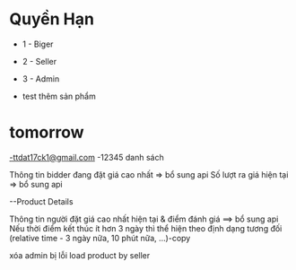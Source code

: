 # Quyền Hạn

- 1 - Biger
- 2 - Seller
- 3 - Admin


- test thêm sản phẩm

# tomorrow

-ttdat17ck1@gmail.com
-12345
danh sách

Thông tin bidder đang đặt giá cao nhất => bổ sung api
Số lượt ra giá hiện tại => bổ sung api

--Product Details

Thông tin người đặt giá cao nhất hiện tại & điểm đánh giá ==> bổ sung api
Nếu thời điểm kết thúc ít hơn 3 ngày thì thể hiện theo định dạng tương đối (relative time - 3 ngày nữa, 10 phút nữa, …)-copy

xóa admin bị lỗi
load product by seller

